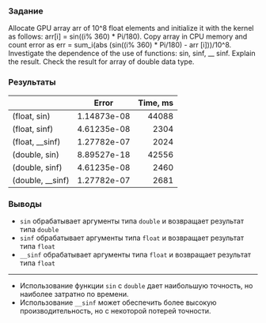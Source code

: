 ### Задание

Allocate GPU array arr of 10^8 float elements and initialize it with the kernel as follows: arr[i] = sin((i% 360) * Pi/180). Copy array in CPU memory and count error as err = sum_i(abs (sin((i% 360) * Pi/180) - arr [i]))/10^8. Investigate the dependence of the use of functions: sin, sinf, __ sinf. Explain the result. Check the result for array of double data type.

### Результаты

|                  | Error         | Time, ms |
|------------------|---------------|----------:|
| (float, sin)     | 1.14873e-08   | 44088  |
| (float, sinf)    | 4.61235e-08   | 2304   |
| (float, __sinf)  | 1.27782e-07   | 2024   |
| (double, sin)    | 8.89527e-18   | 42556  |
| (double, sinf)   | 4.61235e-08   | 2460   |
| (double, __sinf) | 1.27782e-07   | 2681   |

### Выводы

* `sin` обрабатывает аргументы типа `double` и возвращает результат типа `double`
* `sinf` обрабатывает аргументы типа `float` и возвращает результат типа `float`
* `__sinf` обрабатывает аргументы типа `float` и возвращает результат типа `float`  
------------------

* Использование функции `sin` с `double` дает наибольшую точность, но наиболее затратно по времени.
* Использование `__sinf` может обеспечить более высокую производительность, но с некоторой потерей точности.

